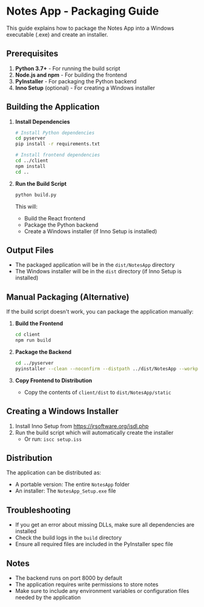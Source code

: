 # Notes App - Packaging Guide

This guide explains how to package the Notes App into a Windows executable (.exe) and create an installer.

## Prerequisites

1. **Python 3.7+** - For running the build script
2. **Node.js and npm** - For building the frontend
3. **PyInstaller** - For packaging the Python backend
4. **Inno Setup** (optional) - For creating a Windows installer

## Building the Application

1. **Install Dependencies**
   ```bash
   # Install Python dependencies
   cd pyserver
   pip install -r requirements.txt
   
   # Install frontend dependencies
   cd ../client
   npm install
   cd ..
   ```

2. **Run the Build Script**
   ```bash
   python build.py
   ```

   This will:
   - Build the React frontend
   - Package the Python backend
   - Create a Windows installer (if Inno Setup is installed)

## Output Files

- The packaged application will be in the `dist/NotesApp` directory
- The Windows installer will be in the `dist` directory (if Inno Setup is installed)

## Manual Packaging (Alternative)

If the build script doesn't work, you can package the application manually:

1. **Build the Frontend**
   ```bash
   cd client
   npm run build
   ```

2. **Package the Backend**
   ```bash
   cd ../pyserver
   pyinstaller --clean --noconfirm --distpath ../dist/NotesApp --workpath build notes_app.spec
   ```

3. **Copy Frontend to Distribution**
   - Copy the contents of `client/dist` to `dist/NotesApp/static`

## Creating a Windows Installer

1. Install Inno Setup from https://jrsoftware.org/isdl.php
2. Run the build script which will automatically create the installer
   - Or run: `iscc setup.iss`

## Distribution

The application can be distributed as:
- A portable version: The entire `NotesApp` folder
- An installer: The `NotesApp_Setup.exe` file

## Troubleshooting

- If you get an error about missing DLLs, make sure all dependencies are installed
- Check the build logs in the `build` directory
- Ensure all required files are included in the PyInstaller spec file

## Notes

- The backend runs on port 8000 by default
- The application requires write permissions to store notes
- Make sure to include any environment variables or configuration files needed by the application
